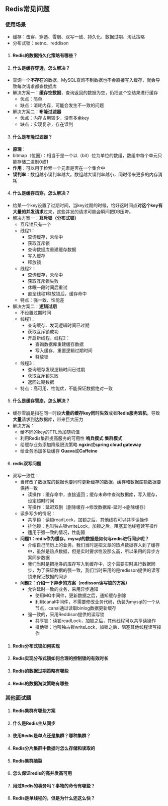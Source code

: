## Redis常见问题


### 使用场景

- 缓存：击穿、穿透、雪崩、双写一致、持久化、数据过期、淘汰策略
- 分布式锁：setnx、reddison

1. #### Redis的数据持久化策略有哪些？





2. #### 什么是缓存穿透，怎么解决？


- 查询一个**不存在**的数据，MySQL查询不到数据也不会直接写入缓存，就会导致每次请求都查数据库
- 解决方案一：**缓存空数据**，查询返回的数据为空，仍把这个空结果进行缓存
  - 优点：简单
  - 缺点：消耗内存，可能会发生不一致的问题
- 解决方案二：**布隆过滤器**
  - 优点：内存占用较少，没有多余key
  - 缺点：实现复杂，存在误判


3. #### 什么是布隆过滤器？

- **原理**：
 - bitmap（位圈）：相当于是一个以（bit）位为单位的数组，数组中每个单元只能存储二进制0或1
- **作用**：可以用于检索一个元素是否在一个集合中
- **误判率**：数组越小误判率越大。数组越大误判率越小，同时带来更多的内存消耗


4. #### 什么是缓存击穿，怎么解决？


- 给某一个key设置了过期时间，当key过期的时候，恰好这时间点**对这个key有大量的并发请求**过来，这些并发的请求可能会瞬间把DB压垮。
- 解决方案一：**互斥锁（分布式锁）**
  - 互斥锁只有一个
  - 线程1：
    - 查询缓存，未命中
    - 获取互斥锁
    - 查询数据库重建缓存数据
    - 写入缓存
    - 释放锁
  - 线程2：
    - 查询缓存，未命中
    - 获取互斥锁失败
    - 休眠一段时间后重试
    - 直至线程1释放锁后，缓存命中
  - 特点：强一致、性能差
- 解决方案二：**逻辑过期**
  - 不设置过期时间
  - 线程1：
    - 查询缓存、发现逻辑时间已过期
    - 获取互斥锁成功
    - 开启新线程，线程2：
      - 查询数据库重建缓存数据
      - 写入缓存，重置逻辑过期时间
      - 释放锁
  - 线程3：
    - 查询缓存发现逻辑时间已过期
    - 获取互斥锁失败
    - 返回过期数据
  - 特点：高可用、性能优，不能保证数据绝对一致


5. #### 什么是缓存雪崩，怎么解决？


- 缓存雪崩是指在同一时段**大量的缓存key同时失效**或者**Redis服务宕机**，导致**大量**请求到达数据库，带来巨大压力
- 解决方案：
  - 给不同的key的TTL添加随机值
  - 利用Redis集群提高服务的可用性 **哨兵模式** **集群模式**
  - 给缓存业务添加降级限流策略 **ngxin**或**spring cloud gateway**
  - 给业务添加多级缓存 **Guava**或**Caffeine**


6. #### redis双写问题


- 双写一致性：
  - 当修改了数据库的数据也要同时更新缓存的数据，缓存和数据库额数据要保持一致
    - 读操作：缓存命中，直接返回；缓存未命中查询数据库，写入缓存，设定超时时间
    - 写操作：延迟双删（删除缓存->修改数据库-延时->删除缓存）
  - 读多写少的情况：
    - 共享锁：读锁readLock，加锁之后，其他线程可以共享读操作
    - 排他锁：也叫独占锁writeLock，加锁之后，阻塞其他线程读写操作
    - 适用于强一致的情况，性能弱
  - **问题1：redis作为缓存，mysql的数据是如何与redis进行同步呢？**
    - 介绍自己简历上的业务。我们当时是把文章的热点数据存入到了缓存中，虽然是热点数据，但是实时要求性没那么高，所以采用的异步方案同步数据
    - 我们当时是把抢券的库存写入到缓存中，这个需要实时进行数据同步，为了保证数据的强一致，我们当时采用的是redisson提供的读写锁来保证数据的同步
  - **问题2：介绍一下异步的方案（redisson读写锁的方案）**
    - 允许延时一致的业务，采用异步通知
      - 使用MQ中间件，更新数据之后，通知缓存删除
      - 利用canal中间件，不需要修改业务代码，伪装为mysql的一个从节点，canal通过读取binlog数据更新缓存
    - 强一致的，采用Reddison提供的读写锁
      - 共享锁：读锁readLock，加锁之后，其他线程可以共享读操作
      - 排他锁：也叫独占锁writeLock，加锁之后，阻塞其他线程读写操作


1. #### Redis分布式锁如何实现

2. #### Redis实现分布式锁如何合理的控制锁的有效时长

3.  #### Redis的数据过期策略有哪些

4.  #### Redis的数据淘汰策略有哪些

### 其他面试题

1. #### Redis集群有哪些方案

2. #### 什么是Redis主从同步
   
3. #### 使用Redis是单点还是集群？哪种集群？

4. #### Redis分片集群中数据时怎么存储和读取的

5. #### Redis集群脑裂

6. #### 怎么保证redis的高并发高可用

7. #### 用过Redis的事务吗？事物的命令有哪些？

8. #### Redis是单线程的，但是为什么还这么快？